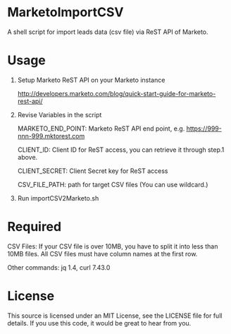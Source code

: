 # MarketoImportCSV
A shell script for import leads data (csv file) via ReST API of Marketo.

# Usage
1. Setup Marketo ReST API on your Marketo instance

   http://developers.marketo.com/blog/quick-start-guide-for-marketo-rest-api/

2. Revise Variables in the script

   MARKETO_END_POINT: Marketo ReST API end point, e.g. https://999-nnn-999.mktorest.com

   CLIENT_ID: Client ID for ReST access, you can retrieve it through step.1 above.

   CLIENT_SECRET: Client Secret key for ReST access

   CSV_FILE_PATH: path for target CSV files (You can use wildcard.)

3. Run importCSV2Marketo.sh


# Required

  CSV Files: 
      If your CSV file is over 10MB, you have to split it into less than 10MB files. All CSV files must have column names at the first row.

  Other commands: jq 1.4, curl 7.43.0

# License
This source is licensed under an MIT License, see the LICENSE file for full details. If you use this code, it would be great to hear from you.

